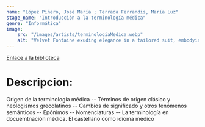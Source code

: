 ```yaml
---
name: "López Piñero, José María ; Terrada Ferrandis, María Luz"
stage_name: "Introducción a la terminología médica"
genre: "Informática"
image: 
    src: "/images/artists/terminologiaMedica.webp"
    alt: "Velvet Fontaine exuding elegance in a tailored suit, embodying modern jazz glamour"
---
```


[Enlace a la biblioteca](http://descubridor.santotomas.cl:1701/primo_library/libweb/action/display.do?tabs=detailsTab&ct=display&fn=search&doc=cst_aleph000035573&indx=100&recIds=cst_aleph000035573&recIdxs=9&elementId=9&renderMode=poppedOut&displayMode=full&frbrVersion=&dscnt=0&frbg=&scp.scps=scope%3A%28cst_aleph%29%2Cscope%3A%28cst_digitool%29&vl(87563938UI0)=sub&tab=cst_tab&dstmp=1750904496156&srt=rank&mode=Basic&dum=true&tb=t&vl(1UIStartWith0)=exact&vl(107694436UI1)=all_items&vl(freeText0)=medicina&vid=CST)

<h1>Descripcion:</h1>
<p>Origen de la terminología médica -- Términos de origen clásico y neologismos grecolatinos -- Cambios de significado y otros fenómenos semánticos -- Epónimos -- Nomenclaturas -- La terminología en docuemtnación médica. El castellano como idioma médico</p>
